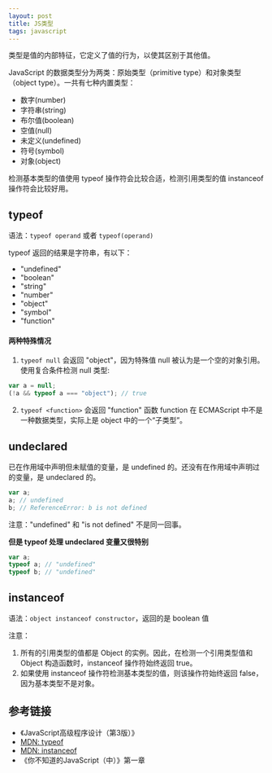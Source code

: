 ```yaml
---
layout: post
title: JS类型
tags: javascript
---
```

类型是值的内部特征，它定义了值的行为，以使其区别于其他值。

JavaScript 的数据类型分为两类：原始类型（primitive type）和对象类型（object type）。一共有七种内置类型：
- 数字(number)
- 字符串(string)
- 布尔值(boolean)
- 空值(null)
- 未定义(undefined)
- 符号(symbol)
- 对象(object)

检测基本类型的值使用 typeof 操作符会比较合适，检测引用类型的值 instanceof 操作符会比较好用。

## typeof
语法：`typeof operand` 或者 `typeof(operand)`

typeof 返回的结果是字符串，有以下：
- "undefined"
- "boolean"
- "string"
- "number"
- "object"
- "symbol"
- "function"

#### 两种特殊情况
1. `typeof null` 会返回 "object"，因为特殊值 null 被认为是一个空的对象引用。  
使用复合条件检测 null 类型:
```js
var a = null;
(!a && typeof a === "object"); // true
```

2. `typeof <function>` 会返回 "function"
函数 function 在 ECMAScript 中不是一种数据类型，实际上是 object 中的一个“子类型”。

## undeclared
已在作用域中声明但未赋值的变量，是 undefined 的。还没有在作用域中声明过的变量，是 undeclared 的。
```js
var a;
a; // undefined
b; // ReferenceError: b is not defined
```
注意："undefined" 和 "is not defined" 不是同一回事。

**但是 typeof 处理 undeclared 变量又很特别**
```js
var a;
typeof a; // "undefined"
typeof b; // "undefined"
```

## instanceof
语法：`object instanceof constructor`，返回的是 boolean 值  

注意：
  1. 所有的引用类型的值都是 Object 的实例。因此，在检测一个引用类型值和 Object 构造函数时，instanceof 操作符始终返回 true。
  2. 如果使用 instanceof 操作符检测基本类型的值，则该操作符始终返回 false，因为基本类型不是对象。

## 参考链接
- 《JavaScript高级程序设计（第3版）》
- [MDN: typeof](https://developer.mozilla.org/en-US/docs/Web/JavaScript/Reference/Operators/typeof)
- [MDN: instanceof](https://developer.mozilla.org/en-US/docs/Web/JavaScript/Reference/Operators/instanceof)
- 《你不知道的JavaScript（中）》第一章 